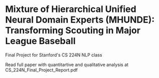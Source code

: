 # Mixture of Hierarchical Unified Neural Domain Experts (MHUNDE): Transforming Scouting in Major League Baseball
Final Project for Stanford's CS 224N NLP class

Read full paper with quantitartive and qualitative analysis at CS_224N_Final_Project_Report.pdf
